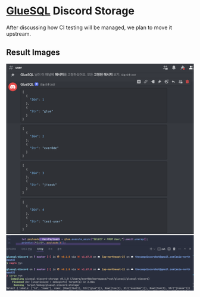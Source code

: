# [GlueSQL](https://github.com/gluesql/gluesql) Discord Storage

After discussing how CI testing will be managed, we plan to move it upstream.

## Result Images

![insert](./assets/insert.png)
![select](./assets/select.png)
